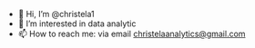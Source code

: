 - 👋 Hi, I’m @christela1
- 👀 I’m interested in data analytic 
- 📫 How to reach me: via email 
christelaanalytics@gmail.com
<!---
christela1/christela1 is a ✨ special ✨ repository because its `README.md` (this file) appears on your GitHub profile.
You can click the Preview link to take a look at your changes.
--->
